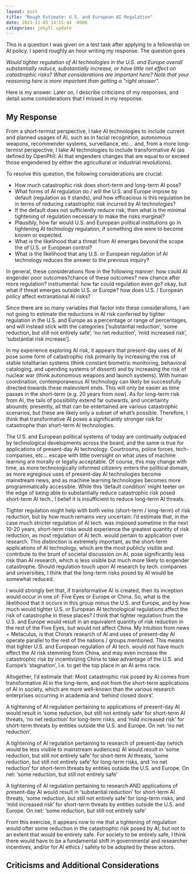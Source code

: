 ```yaml
---
layout: post
title: "Rough Estimate: U.S. and European AI Regulation"
date: 2021-11-05 14:15:44 -0000
categories: jekyll update
---
```


This is a question I was given on a test task after applying to
a fellowship on AI policy. I spend roughly an hour writing my response.
The question goes

_Would tighter regulation of AI technologies in the U.S. and Europe overall substantially reduce, substantially increase, or have little net effect on catastrophic risks? What considerations are important here? Note that your reasoning here is more important than getting a "right answer"._

Here is my answer. Later on, I describe criticisms of my responses, and detail some considerations that I missed in my response.

## My Response

From a short-termist perspective, I take AI technologies to include current and planned usages of AI, such as in facial recognition, autonomous weapons, recommender systems, surveillance, etc… and, from a more long-termist perspective, I take AI technologies to include transformative AI (as defined by OpenPhil: AI that engenders changes that are equal to or exceed those engendered by either the agricultural or industrial revolutions).

To resolve this question, the following considerations are crucial:
- How much catastrophic risk does short-term and long-term AI pose?
- What forms of AI regulation do / will the U.S. and Europe impose by default (regulation as it stands), and how efficacious is this regulation be in terms of reducing catastrophic risk incurred by AI technologies?
- If the default does not sufficiently reduce risk, then what is the minimal tightening of regulation necessary to make the risks marginal?
- Plausibly, how far would U.S. and European political institutions go in tightening AI technology regulation, if something dire were to become known or expected.
- What is the likelihood that a threat from AI emerges beyond the scope the of U.S. or European control?
- What is the likelihood that any U.S. or European regulation of AI technology reduces the answer to the previous inquiry?

In general, these considerations flow in the following manner: how could AI engender poor outcomes?chance of these outcomes? new chance after more regulation? instrumental: how far could regulation even go? okay, but what if threat emerges outside U.S. or Europe? how does U.S. / European policy affect extranational AI risks?

Since there are so many variables that factor into these considerations, I am not going to estimate the reductions in AI risk conferred by tighter regulation in the U.S. and Europe as a percentage or range of percentages, and will instead stick with the categories [‘substantial reduction’, ‘some reduction, but still not entirely safe’, ‘no net reduction’, ‘mild increased risk’, ‘substantial risk increase’].

In my experience exploring AI risk, it appears that present-day uses of AI pose some form of catastrophic risk primarily by increasing the risk of stable totalitarian systems (think constant biometric monitoring, behavioral cataloging, and upending systems of dissent) and by increasing the risk of nuclear war (think autonomous weapons and launch systems). With human coordination, contemporaneous AI technology can likely be successfully directed towards these malevolent ends. This will only be easier as time passes in the short-term (e.g. 20 years from now). As for long-term risk from AI, the tails of possibility extend far outwards, and uncertainty abounds; presently, all that can be entertained are various catastrophic scenarios, but these are likely only a subset of what’s possible. Therefore, I think that transformative AI poses a significantly stronger risk for catastrophe than short-term AI technologies.

The U.S. and European political systems of today are continually outpaced by technological developments across the board, and the same is true for applications of present-day AI technology. Courtrooms, police forces, tech-companies, etc… escape with little oversight on what uses of machine learning are morally or legally acceptable. Of course, this may change with time, as more technologically informed citizenry enters the political domain, as more egregious uses of present-day AI technologies become mainstream news, and as machine learning technologies becomes more programmatically accessible. While this ‘default condition’ might teeter on the edge of being able to substantially reduce catastrophic risk posed short-term AI tech., I belief it is insufficient to reduce long-term AI threats.

Tighter regulation might help with both veins (short-term / long-term) of risk reduction, but by how much remains very uncertain. I’d estimate that, in the case much stricter regulation of AI tech. was imposed sometime in the next 10-20 years, short-term risks would experience the greatest quantity of risk reduction, as most regulation of AI tech. would pertain to application over research. This distinction is extremely important, as the short-term applications of AI technology, which are the most publicly visible and contribute to the brunt of societal discussion on AI, pose significantly less risk than AI research, which is less visible but much more likely to engender catastrophe. Should regulation touch upon AI research by tech. companies and universities, I think that the long-term risks posed by AI would be somewhat reduced.

I would strongly bet that, if transformative AI is created, then its inception would occur in one of: Five Eyes or Europe or China. So, what is the likelihood that it occurs in this group minus the U.S. and Europe, and by how much would tighter U.S. or European AI technological regulations affect the risk of catastrophe in these places? I think that tighter regulation from the U.S. and Europe would result in an equivalent quantity of risk reduction in the rest of the Five Eyes, but would not affect China. My intuition from news + Metaculus, is that China’s research of AI and uses of present-day AI operate parallel to the rest of the nations / groups mentioned. This means that tighter U.S. and European regulation of AI tech. would not have much effect the AI risk stemming from China, and may even increase the catastrophic risk by incentivizing China to take advantage of the U.S. and Europe’s ‘stagnation’, i.e. to get the top place in an AI arms race.

Altogether, I’d estimate that:
Most catastrophic risk posed by AI comes from transformative AI in the long-term, and not from the short-term applications of AI in society, which are more well-known than the various research enterprises occurring in academia and ‘behind closed doors’.

A tightening of AI regulation pertaining to applications of present-day AI would result in ‘some reduction, but still not entirely safe’ for short-term AI threats, ‘no net reduction’ for long-term risks, and ‘mild increased risk’ for short-term threats by entities outside the U.S. and Europe. On net: ‘no net reduction’.

A tightening of AI regulation pertaining to research of present-day (which would be less visible to mainstream audiences) AI would result in ‘some reduction, but still not entirely safe’ for short-term AI threats, ‘some reduction, but still not entirely safe’ for long-term risks, and ‘no net reduction’ for short-term threats by entities outside the U.S. and Europe. On net: ‘some reduction, but still not entirely safe’

A tightening of AI regulation pertaining to research AND applications of present-day AI would result in ‘substantial reduction’ for short-term AI threats, ‘some reduction, but still not entirely safe’ for long-term risks, and ‘mild increased risk’ for short-term threats by entities outside the U.S. and Europe. On net: ‘some reduction, but still not entirely safe’

From this exercise, it appears now to me that a tightening of regulation would ofter some reduction in the catastrophic risk posed by AI, but not to an extent that would be entirely safe. For society to be entirely safe, I think there would have to be a fundamental shift in governmental and researcher incentives, and/or for AI ethics / safety to be adopted by these actors.

## Criticisms and Additional Considerations
